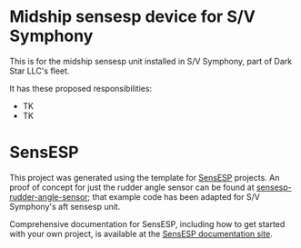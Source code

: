 # Midship sensesp device for S/V Symphony
This is for the midship sensesp unit installed in S/V Symphony, part of Dark Star LLC's fleet.

It has these proposed responsibilities:
* TK
* TK 

# SensESP

This project was generated using the template for [SensESP](https://github.com/SignalK/SensESP/) projects. An proof of concept for just the rudder angle sensor can be found at [sensesp-rudder-angle-sensor](https://github.com/mark-brannan/sensesp-rudder-angle-sensor); that example code has been adapted for S/V Symphony's aft sensesp unit.

Comprehensive documentation for SensESP, including how to get started with your own project, is available at the [SensESP documentation site](https://signalk.org/SensESP/).
